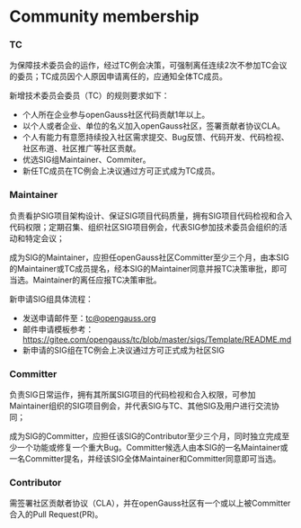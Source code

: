 # Community membership

### TC
  
为保障技术委员会的运作，经过TC例会决策，可强制离任连续2次不参加TC会议的委员；TC成员因个人原因申请离任的，应通知全体TC成员。

新增技术委员会委员（TC）的规则要求如下：

* 个人所在企业参与openGauss社区代码贡献1年以上。
* 以个人或者企业、单位的名义加入openGauss社区，签署贡献者协议CLA。
* 个人有能力有意愿持续投入社区需求提交、Bug反馈、代码开发、代码检视、社区布道、社区推广等社区贡献。
* 优选SIG组Maintainer、Commiter。
* 新任TC成员在TC例会上决议通过方可正式成为TC成员。

### Maintainer

负责看护SIG项目架构设计、保证SIG项目代码质量，拥有SIG项目代码检视和合入代码权限；定期召集、组织社区SIG项目例会，代表SIG参加技术委员会组织的活动和特定会议；

成为SIG的Maintainer，应担任openGauss社区Committer至少三个月，由本SIG的Maintainer或TC成员提名，经本SIG的Maintainer同意并报TC决策审批，即可当选。Maintainer的离任应报TC决策审批。

新申请SIG组具体流程：

* 发送申请邮件至：<tc@opengauss.org>
* 邮件申请模板参考：<https://gitee.com/opengauss/tc/blob/master/sigs/Template/README.md>
* 新申请的SIG组在TC例会上决议通过方可正式成为社区SIG

### Committer

负责SIG日常运作，拥有其所属SIG项目的代码检视和合入权限，可参加Maintainer组织的SIG项目例会，并代表SIG与TC、其他SIG及用户进行交流协同；

成为SIG的Committer，应担任该SIG的Contributor至少三个月，同时独立完成至少一个功能或修复一个重大Bug。Committer候选人由本SIG的一名Maintainer或一名Committer提名，并经该SIG全体Maintainer和Committer同意即可当选。

### Contributor

需签署社区贡献者协议（CLA），并在openGauss社区有一个或以上被Committer合入的Pull Request(PR)。
